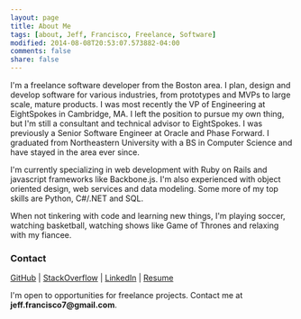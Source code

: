 ```yaml
---
layout: page
title: About Me
tags: [about, Jeff, Francisco, Freelance, Software]
modified: 2014-08-08T20:53:07.573882-04:00
comments: false
share: false
---
```


I'm a freelance software developer from the Boston area. I plan, design and develop software for various industries, from prototypes and MVPs to large scale, mature products. I was most recently the VP of Engineering at EightSpokes in Cambridge, MA. I left the position to pursue my own thing, but I'm still a consultant and technical advisor to EightSpokes. I was previously a Senior Software Engineer at Oracle and Phase Forward. I graduated from Northeastern University with a BS in Computer Science and have stayed in the area ever since.

I'm currently specializing in web development with Ruby on Rails and javascript frameworks like Backbone.js. I'm also experienced with object oriented design, web services and data modeling. Some more of my top skills are Python, C#/.NET and SQL.

When not tinkering with code and learning new things, I'm playing soccer, watching basketball, watching shows like Game of Thrones and relaxing with my fiancee.

### Contact

[GitHub](https://github.com/j-francisco) |
[StackOverflow](http://stackoverflow.com/users/3268304/jeff-f) |
[LinkedIn](https://www.linkedin.com/in/jeff-francisco-a711035) | 
[Resume](/files/jeff-resume-2016.pdf)

I'm open to opportunities for freelance projects. Contact me at __jeff.francisco7@gmail.com__.